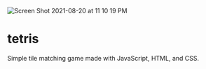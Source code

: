 ![Screen Shot 2021-08-20 at 11 10 19 PM](https://user-images.githubusercontent.com/21182414/130310479-16d7c520-06d8-4d3e-a968-b1fdd4148205.png)
# tetris
Simple tile matching game made with JavaScript, HTML, and CSS.
